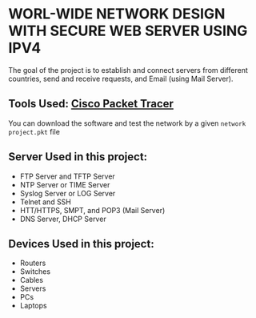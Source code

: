 # WORL-WIDE NETWORK DESIGN WITH SECURE WEB SERVER USING IPV4

The goal of the project is to establish and connect servers from different countries, send and receive requests, and Email (using Mail Server).
## Tools Used: [Cisco Packet Tracer](https://skillsforall.com/resources/lab-downloads?courseLang=en-US)
You can download the software and test the network by a given `network project.pkt` file
## Server Used in this project:
- FTP Server and TFTP Server
- NTP Server or TIME Server
- Syslog Server or LOG Server
- Telnet and SSH
- HTT/HTTPS, SMPT, and POP3 (Mail Server)
- DNS Server, DHCP Server

## Devices Used in this project:
- Routers
- Switches
- Cables
- Servers
- PCs
- Laptops
